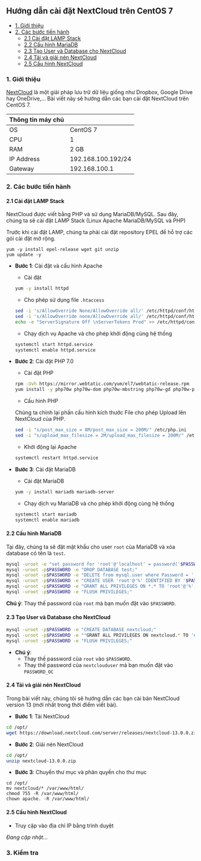 ## Hướng dẫn cài đặt NextCloud trên CentOS 7

- [1. Giới thiệu](#1)
- [2. Các bước tiến hành](#2)
	- [2.1 Cài đặt LAMP Stack](#21)
	- [2.2 Cấu hình MariaDB](#22)
	- [2.3 Tạo User và Database cho NextCloud](#23)
	- [2.4 Tải và giải nén NextCloud](#24)
	- [2.5 Cấu hình NextCloud](#25)
	
<a name="1" />
	
### 1. Giới thiệu

[NextCloud](https://nextcloud.com) là một giải pháp lưu trữ dữ liệu giống như Dropbox, Google Drive hay OneDrive,... Bài viết này sẽ hướng dẫn các bạn cài đặt NextCloud trên CentOS 7.

| Thông tin máy chủ | |
|--|--|
| OS | CentOS 7 |
| CPU | 1 |
| RAM | 2 GB |
| IP Address | 192.168.100.192/24 |
| Gateway | 192.168.100.1 |


<a name="2" />

### 2. Các bước tiến hành

<a name="21" />

#### 2.1 Cài đặt LAMP Stack

NextCloud được viết bằng PHP và sử dụng MariaDB/MySQL. Sau đây, chúng ta sẽ cài đặt LAMP Stack (Linux Apache MariaDB/MySQL và PHP)

Trước khi cài đặt LAMP, chúng ta phải cài đặt repository EPEL để hỗ trợ các gói cài đặt mở rộng.

```
yum -y install epel-release wget git unzip
yum update -y
```

- **Bước 1**: Cài đặt và cấu hình Apache

	- Cài đặt

	```sh
	yum -y install httpd
	```

	- Cho phép sử dụng file `.htaccess`

	```sh
	sed -i 's/AllowOverride None/AllowOverride all/' /etc/httpd/conf/httpd.conf
	sed -i 's/AllowOverride none/AllowOverride all/' /etc/httpd/conf/httpd.conf	
	echo -e "ServerSignature Off \nServerTokens Prod" >> /etc/httpd/conf/httpd.conf
	```
	
	- Chạy dịch vụ Apache và cho phép khởi động cùng hệ thống

	```sh
	systemctl start httpd.service
	systemctl enable httpd.service
	```

- **Bước 2**: Cài đặt PHP 7.0

	- Cài đặt PHP
	
	```sh
	rpm -Uvh https://mirror.webtatic.com/yum/el7/webtatic-release.rpm
	yum install -y php70w php70w-dom php70w-mbstring php70w-gd php70w-pdo php70w-json php70w-xml php70w-zip php70w-curl php70w-mcrypt php70w-pear setroubleshoot-server bzip2 php70w-mysql
	```
	
	- Cấu hình PHP
	
	Chúng ta chỉnh lại phần cấu hình kích thước File cho phép Upload lên NextCloud của PHP.
	
	```sh
	sed -i "s/post_max_size = 8M/post_max_size = 200M/" /etc/php.ini
	sed -i "s/upload_max_filesize = 2M/upload_max_filesize = 200M/" /etc/php.ini
	```
	
	- Khởi động lại Apache
	
	```sh
	systemctl restart httpd.service
	```

- **Bước 3**: Cài đặt MariaDB

	- Cài đặt MariaDB
	
	```sh
	yum -y install mariadb mariadb-server
	```
	
	- Chạy dịch vụ MariaDB và cho phép khởi động cùng hệ thống
	
	```sh
	systemctl start mariadb
	systemctl enable mariadb
	```

<a name="22" />

#### 2.2 Cấu hình MariaDB

Tại đây, chúng ta sẽ đặt mật khẩu cho user `root` của MariaDB và xóa database có tên là `test`.

```sh
mysql -uroot -e "set password for 'root'@'localhost' = password('$PASSWORD');"
mysql -uroot -p$PASSWORD -e "DROP DATABASE test;"
mysql -uroot -p$PASSWORD -e "DELETE from mysql.user where Password = '';"
mysql -uroot -p$PASSWORD -e "CREATE USER 'root'@'%' IDENTIFIED BY '$PASSWORD';"
mysql -uroot -p$PASSWORD -e "GRANT ALL PRIVILEGES ON *.* TO 'root'@'%';"
mysql -uroot -p$PASSWORD -e "FLUSH PRIVILEGES;"
```

**Chú ý**: Thay thế password của `root` mà bạn muốn đặt vào `$PASSWORD`.

<a name="23" />

#### 2.3 Tạo User và Database cho NextCloud

```sh
mysql -uroot -p$PASSWORD -e "CREATE DATABASE nextcloud;"
mysql -uroot -p$PASSWORD -e ""GRANT ALL PRIVILEGES ON nextcloud.* TO 'nextclouduser'@'localhost' IDENTIFIED BY 'PASSWORD_OC';
mysql -uroot -p$PASSWORD -e "FLUSH PRIVILEGES;"
```

- **Chú ý**: 
	- Thay thế password của `root` vào `$PASSWORD`.
	- Thay thế password của `nextclouduser` mà bạn muốn đặt vào `PASSWORD_OC`

<a name="24" />

#### 2.4 Tải và giải nén NextCloud

Trong bài viết này, chúng tôi sẽ hướng dẫn các bạn cài bản NextCloud version 13 (mới nhất trong thời điểm viết bài).

- **Bước 1**: Tải NextCloud

```sh
cd /opt/
wget https://download.nextcloud.com/server/releases/nextcloud-13.0.0.zip
```

- **Bước 2**: Giải nén NextCloud

```sh
cd /opt/
unzip nextcloud-13.0.0.zip
```

- **Bước 3**: Chuyển thư mục và phân quyền cho thư mục

```
cd /opt/
mv nextcloud/* /var/www/html/
chmod 755 -R /var/www/html/
chown apache. -R /var/www/html/
```
		
<a name="25" />

#### 2.5 Cấu hình NextCloud

- Truy cập vào địa chỉ IP bằng trình duyệt

*Đang cập nhật...*

<a name="3" />

### 3. Kiểm tra

